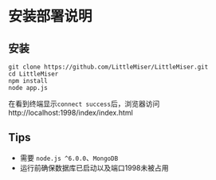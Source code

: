 # 安装部署说明
## 安装
```
git clone https://github.com/LittleMiser/LittleMiser.git
cd LittleMiser
npm install
node app.js
```
在看到终端显示`connect success`后，浏览器访问 http://localhost:1998/index/index.html

## Tips
- 需要 `node.js ^6.0.0`、`MongoDB`
- 运行前确保数据库已启动以及端口1998未被占用
